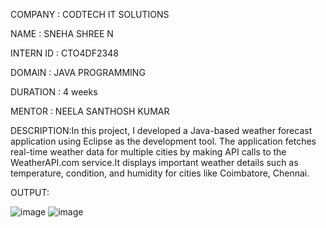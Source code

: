COMPANY : CODTECH IT SOLUTIONS

NAME : SNEHA SHREE N

INTERN ID : CTO4DF2348

DOMAIN : JAVA PROGRAMMING

DURATION : 4 weeks

MENTOR : NEELA SANTHOSH KUMAR

DESCRIPTION:In this project, I developed a Java-based weather forecast application using Eclipse as the development tool. The application fetches real-time weather data for multiple cities by making API calls to the WeatherAPI.com service.It displays important weather details such as temperature, condition, and humidity for cities like Coimbatore, Chennai.

OUTPUT:

![image](https://github.com/user-attachments/assets/77f60cc5-fbdc-410c-8a50-6afaac90b746)
![image](https://github.com/user-attachments/assets/4bcdaa0a-60fe-4e69-822d-2b3e876d37eb)


